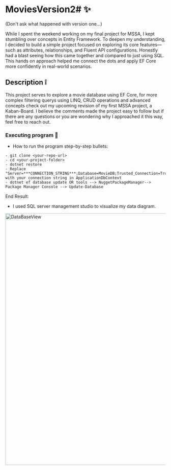 # MoviesVersion2# :sparkles: 
(Don't ask what happened with version one...)

While I spent the weekend working on my final project for MSSA, I kept stumbling over concepts in Entity Framework. To deepen my understanding, I decided to build a simple project focused on exploring its core features—such as attributes, relationships, and Fluent API configurations. Honestly had a blast seeing how this came together and compared to just using SQL. This hands on approach helped me connect the dots and apply EF Core more confidently in real-world scenarios.

## Description :grey_exclamation:
This project serves to explore a movie database using EF Core, for more complex filtering querys using LINQ, CRUD operations and advanced concepts check out my upcoming revision of my first MSSA project, a Kaban-Board. I believe the comments made the project easy to follow but if there are any questions or you are wondering why I approached it this way, feel free to reach out. 

### Executing program :anger:
* How to run the program step-by-step bullets:
```
- git clone <your-repo-url>
- cd <your-project-folder>
- dotnet restore
- Replace "Server=***CONNECTION_STRING***;Database=MovieDB;Trusted_Connection=True;TrustServerCertificate=True;" with your connection string in ApplicationDbContext
- dotnet ef database update OR tools --> NuggetPackageManager--> Package Manager Console --> Update-Database
```
End Result:
- I used SQL server management studio to visualize my data diagram.
<img width="696" height="788" alt="DataBaseView" src="https://github.com/user-attachments/assets/7780618d-514b-408f-937d-8e13007e51c5" />
